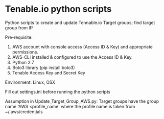 # Tenable.io python scripts
Python scripts to create and update Tennable.io Target groups; find target group from IP

Pre-requisite:
1. AWS account with console access (Access ID & Key) and appropriate permissions.
2. AWS-CLI installed & configured to use the Access ID & Key.
3. Python 2.7
4. Boto3 library (pip install boto3)
5. Tenable Access Key and Secret Key

Environment: Linux, OSX

Fill out settings.ini before running the python scripts

Assumption in Update_Target_Group_AWS.py: Target groups have the group name 'AWS <profile_name' where the profile name is taken from ~/.aws/credentials
